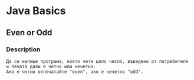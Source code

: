 # Java Basics

## Even or Odd

### Description

    Да се напише програма, която чете цяло число, въведено от потребителя и печата дали е четно или нечетно.
    Ако е четно отпечатайте "even", ако е нечетно "odd".